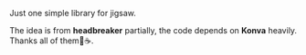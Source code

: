 Just one simple library for jigsaw.

The idea is from **headbreaker** partially, the code depends on **Konva** heavily. Thanks all of them🙏☕.

